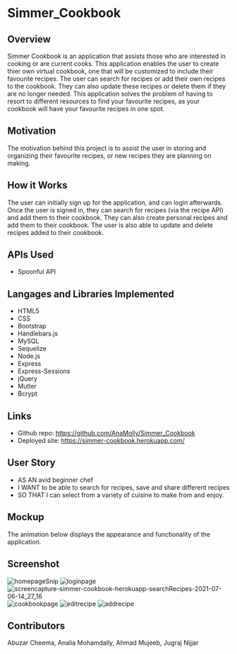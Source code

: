 # Simmer_Cookbook

## Overview

Simmer Cookbook is an application that assists those who are interested in cooking or are current cooks. This application enables the user to create thier own virtual cookbook, one that will be customized to include their favourite recipes. The user can search for recipes or add their own recipes to the cookbook. They can also update these recipes or delete them if they are no longer needed. This application solves the problem of having to resort to different resources to find your favourite recipes, as your cookbook will have your favourite recipes in one spot. 

## Motivation

The motivation behind this project is to assist the user in storing and organizing their favourite recipes, or new recipes they are planning on making.

## How it Works

The user can initially sign up for the application, and can login afterwards. Once the user is signed in, they can search for recipes (via the recipe API) and add them to their cookbook. They can also create personal recipes and add them to their cookbook. The user is also able to update and delete recipes added to their cookbook.

## APIs Used

* Spoonful API

## Langages and Libraries Implemented

* HTML5
* CSS
* Bootstrap
* Handlebars.js
* MySQL
* Sequelize
* Node.js
* Express
* Express-Sessions
* jQuery
* Mutler
* Bcrypt


## Links

* Github repo: https://github.com/AnaMolly/Simmer_Cookbook
* Deployed site: https://simmer-cookbook.herokuapp.com/


## User Story

* AS AN avid beginner chef
* I WANT to be able to search for recipes, save and share different recipes 
* SO THAT I can select from a variety of cuisine to make from and enjoy.

## Mockup

The animation below displays the appearance and functionality of the application.

## Screenshot
![homepageSnip](https://user-images.githubusercontent.com/83045173/124649248-3dcfef80-de66-11eb-9ca3-fa9da5417834.PNG)
![loginpage](https://user-images.githubusercontent.com/83045173/124648195-f7c65c00-de64-11eb-9757-9176518a9878.png)
![screencapture-simmer-cookbook-herokuapp-searchRecipes-2021-07-06-14_27_16](https://user-images.githubusercontent.com/83045173/124649374-65bf5300-de66-11eb-80e8-1c90e9c5a10a.png)
![cookbookpage](https://user-images.githubusercontent.com/83045173/124648257-0f9de000-de65-11eb-9601-46600b4fe5cb.png)
![editrecipe](https://user-images.githubusercontent.com/83045173/124648287-19bfde80-de65-11eb-95a5-e7fcdd7529e7.png)
![addrecipe](https://user-images.githubusercontent.com/83045173/124648342-26443700-de65-11eb-91be-6a4a6640a751.png)


## Contributors

Abuzar Cheema, Analia Mohamdally, Ahmad Mujeeb, Jugraj Nijjar



